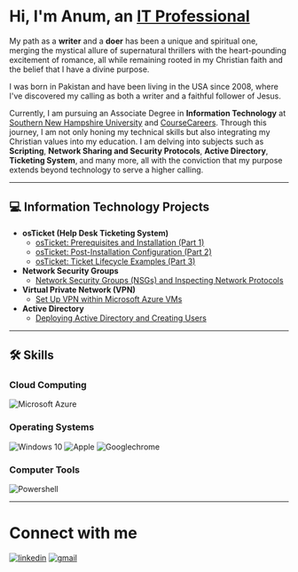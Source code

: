 # Hi, I'm Anum, an <a href="https://linkedin.com/in/anumkhanit">IT Professional</a>

My path as a **writer** and a **doer** has been a unique and spiritual one, merging the mystical allure of supernatural thrillers with the heart-pounding excitement of romance, all while remaining rooted in my Christian faith and the belief that I have a divine purpose. 

I was born in Pakistan and have been living in the USA since 2008, where I've discovered my calling as both a writer and a faithful follower of Jesus.

Currently, I am pursuing an Associate Degree in **Information Technology** at [Southern New Hampshire University](https://www.snhu.edu) and [CourseCareers](https://coursecareers.com/). Through this journey, I am not only honing my technical skills but also integrating my Christian values into my education. I am delving into subjects such as **Scripting**, **Network Sharing and Security Protocols**, **Active Directory**, **Ticketing System**, and many more, all with the conviction that my purpose extends beyond technology to serve a higher calling.

-----

## 💻 Information Technology Projects

- <b>osTicket (Help Desk Ticketing System)</b>
  - [osTicket: Prerequisites and Installation (Part 1)](https://github.com/anumkhanit/osticket-prereqs)
  - [osTicket: Post-Installation Configuration (Part 2)](https://github.com/anumkhanit/post-install-config)
  - [osTicket: Ticket Lifecycle Examples (Part 3)](https://github.com/anumkhanit/ticket-lifecycle)
- <b>Network Security Groups</b>
  - [Network Security Groups (NSGs) and Inspecting Network Protocols](https://github.com/anumkhanit/azure-network-protocols)
- <b>Virtual Private Network (VPN)</b>
  - [Set Up VPN within Microsoft Azure VMs](https://github.com/anumkhanit/vpn-config)
- <b>Active Directory</b>
  - [Deploying Active Directory and Creating Users](https://github.com/anumkhanit/active-direct)

-----

## 🛠️ Skills

### Cloud Computing

![Microsoft Azure](https://img.shields.io/badge/microsoft_azure-0078D4?style=for-the-badge&logo=MicrosoftAzure&logoColor=white)

### Operating Systems

![Windows 10](https://img.shields.io/badge/windows_10-0078D6?style=for-the-badge&logo=Windows10&logoColor=white)
![Apple](https://img.shields.io/badge/MacOs-000000?style=for-the-badge&logo=Apple&logoColor=white)
![Googlechrome](https://img.shields.io/badge/ChromeOs-4285F4?style=for-the-badge&logo=GoogleChrome&logoColor=white)

### Computer Tools

![Powershell](https://img.shields.io/badge/powershell-5391FE?style=for-the-badge&logo=PowerShell&logoColor=white)


-----

# Connect with me

[![linkedin](https://img.shields.io/badge/Linked_In-0077B5?style=for-the-badge&logo=LinkedIn&logoColor=white)](https://linkedin.com/in/anumkhanit)
[![gmail](https://img.shields.io/badge/Gmail-D14836?style=for-the-badge&logo=Gmail&logoColor=white)](mailto:anumkit@gmail.com)
